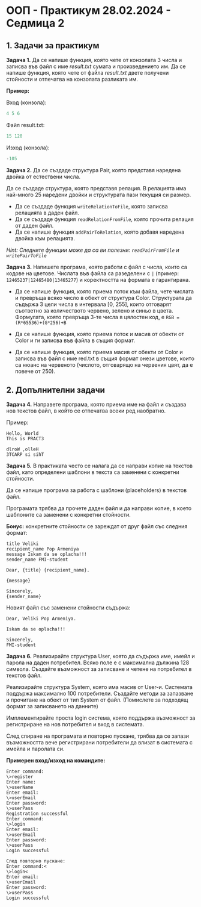 # OOП - Практикум 28.02.2024 - Седмица 2

## 1. Задачи за практикум

**Задача 1.** Да се напише функция, която чете от конзолата 3 числа и записва във файл с име *result.txt* сумата и произведението им. Да се напише функция, която чете от файла *result.txt* двете получени стойности и отпечатва на конзолата разликата им.

**Пример:**

Вход (конзола):
```c++
4 5 6 
```
Файл result.txt:
```c++
15 120
```
Изход (конзола):
```c++
-105
```

**Задача 2.** Да се създаде структура Pair, която представя наредена двойка от естествени числа.

Да се създаде структура, която представя релация. В релацията има най-много 25 наредени двойки и структурата пази текущия си размер.

- Да се създаде функция `writeRelationToFile`, която записва релацията в даден файл.
- Да се създаде функция `readRelationFromFile`, която прочита релация от даден файл.
- Да се напише функция `addPairToRelation`, която добавя наредена двойка към релацията.

*Hint: Следните функции може да са ви полезни: `readPairFromFile` и `writePairToFile`*

**Задача 3.** Напишете програма, която работи с файл с числа, които са кодове на цветове. Числата във файла са разеделени с `|` (пример: `12465237|12465480|13465277`) и коректността на формата е гарантирана.

* Да се напише функция, която приема поток към файла, чете числата и превръща всяко число в обект от структура Color. Структурата да съдържа 3 цели числа в интервала [0, 255], които отговарят съответно за количеството червено, зелено и синьо в цвета. Формулата, която превръща 3-те числа в цялостен код, е `RGB = (R*65536)+(G*256)+B`
  
* Да се напише функция, която приема поток и масив от обекти от Color и ги записва във файла в същия формат.
  
* Да се напише функция, която приема масив от обекти от Color и записва във файл с име red.txt в същия формат онези цветове, които са нюанс на червеното (числото, отговарящо на червения цвят, да е повече от 250).

## 2. Допълнителни задачи
**Задача 4.** Направете програма, която приема име на файл и създава нов текстов файл, в който се отпечатва всеки ред наобратно.

Пример:<br>  
```
Hello, World
This is PRACT3
```
```
dlroW ,olleH
3TCARP si sihT
```

**Задача 5.** В практиката често се налага да се направи копие на текстов файл, като определени шаблони в текста са заменени с конкретни стойности.

Да се напише програма за работа с шаблони (placeholders) в текстов файл.

Програмата трябва да прочете даден файл и да направи копие, в което шаблоните са заменени с конкретни стойности.

**Бонус:** конкретните стойности се зареждат от друг файл със следния формат:

```
title Veliki
recipient_name Pop Armeniya
message Iskam da se oplacha!!! 
sender_name FMI-student
```

```
Dear, {title} {recipient_name}.

{message}

Sincerely,
{sender_name}
```
Новият файл със заменени стойности съдържа:

```
Dear, Veliki Pop Armeniya.

Iskam da se oplacha!!!

Sincerely,
FMI-student
```

**Задача 6.** Реализирайте структура User, която да съдържа име, имейл и парола на даден потребител. Всяко поле е с максимална дължина 128 символа. Създайте възможност за записване и четене на потребител в текстов файл.

Реализирайте структура System, която има масив от User-и. Системата поддържа максимално 100 потребители. Създайте методи за запазване и прочитане на обект от тип System от файл. (Помислете за подходящ формат за записването на данните)

Имплементирайте проста login система, която поддържа възможност за регистриране на нов потребител и вход в системата.

След спиране на програмата и повторно пускане, трябва да се запази възможността вече регистрирани потребители да влизат в системата с имейла и паролата си.

**Примерен вход/изход на командите:**
```
Enter command:
\>register
Enter name:
\>userName
Enter email:
\>userEmail
Enter password:
\>userPass
Registration successful
Enter command:
\>login
Enter email:
\>userEmail
Enter password:
\>userPass
Login successful

След повторно пускане:
Enter command:<
\>login<
Enter email:
\>userEmail
Enter password:
\>userPass
Login successful
```
